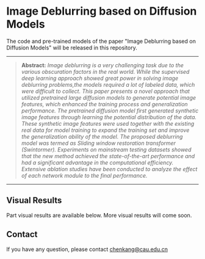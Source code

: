 # Image Deblurring based on Diffusion Models

The code and pre-trained models of the paper "Image Deblurring based on Diffusion Models" will be released in this repository.

<hr />

> **Abstract:** *Image deblurring is a very challenging task due to the various obscuration factors in the real world. While the supervised deep learning approach showed great power in solving image deblurring problems,the models required a lot of labeled data, which were difficult to collect.
        This paper presents a novel approach that utilized pretrained large diffusion models to generate potential image features, which enhanced the training process and generalization performance.
        The pretrained diffusion model first generated synthetic image features through learning the potential distribution of the data.
        These synthetic image features were used together with the existing real data for model training to expand the
        training set and improve the generalization ability of the model.
        The proposed deblurring model was termed as Sliding window restoration transformer (Swintormer).
        Experiments on mainstream testing datasets showed that the new method achieved the state-of-the-art performance
        and had a significant advantage in the computational efficiency.
        Extensive ablation studies have been conducted to analyze the effect of each network module to the final
        performance.* 
<hr />

## Visual Results
Part visual results are available below. More visual results will come soon.

## Contact
If you have any question, please contact chenkang@cau.edu.cn
